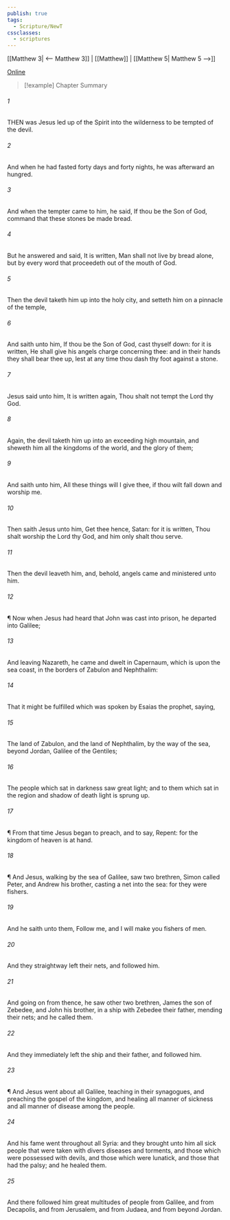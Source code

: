 ```yaml
---
publish: true
tags:
  - Scripture/NewT
cssclasses:
  - scriptures
---
```

[[Matthew 3| <-- Matthew 3]] | [[Matthew]] | [[Matthew 5| Matthew 5 -->]]

[Online](https://churchofjesuschrist.org/study/scriptures/nt/matt/4?lang=eng)

>[!example] Chapter Summary
>
###### 1
THEN was Jesus led up of the Spirit into the wilderness to be tempted of the devil.
###### 2
And when he had fasted forty days and forty nights, he was afterward an hungred.
###### 3
And when the tempter came to him, he said, If thou be the Son of God, command that these stones be made bread.
###### 4
But he answered and said, It is written, Man shall not live by bread alone, but by every word that proceedeth out of the mouth of God.
###### 5
Then the devil taketh him up into the holy city, and setteth him on a pinnacle of the temple,
###### 6
And saith unto him, If thou be the Son of God, cast thyself down: for it is written, He shall give his angels charge concerning thee: and in their hands they shall bear thee up, lest at any time thou dash thy foot against a stone.
###### 7
Jesus said unto him, It is written again, Thou shalt not tempt the Lord thy God.
###### 8
Again, the devil taketh him up into an exceeding high mountain, and sheweth him all the kingdoms of the world, and the glory of them;
###### 9
And saith unto him, All these things will I give thee, if thou wilt fall down and worship me.
###### 10
Then saith Jesus unto him, Get thee hence, Satan: for it is written, Thou shalt worship the Lord thy God, and him only shalt thou serve.
###### 11
Then the devil leaveth him, and, behold, angels came and ministered unto him.
###### 12
¶ Now when Jesus had heard that John was cast into prison, he departed into Galilee;
###### 13
And leaving Nazareth, he came and dwelt in Capernaum, which is upon the sea coast, in the borders of Zabulon and Nephthalim:
###### 14
That it might be fulfilled which was spoken by Esaias the prophet, saying,
###### 15
The land of Zabulon, and the land of Nephthalim, by the way of the sea, beyond Jordan, Galilee of the Gentiles;
###### 16
The people which sat in darkness saw great light; and to them which sat in the region and shadow of death light is sprung up.
###### 17
¶ From that time Jesus began to preach, and to say, Repent: for the kingdom of heaven is at hand.
###### 18
¶ And Jesus, walking by the sea of Galilee, saw two brethren, Simon called Peter, and Andrew his brother, casting a net into the sea: for they were fishers.
###### 19
And he saith unto them, Follow me, and I will make you fishers of men.
###### 20
And they straightway left their nets, and followed him.
###### 21
And going on from thence, he saw other two brethren, James the son of Zebedee, and John his brother, in a ship with Zebedee their father, mending their nets; and he called them.
###### 22
And they immediately left the ship and their father, and followed him.
###### 23
¶ And Jesus went about all Galilee, teaching in their synagogues, and preaching the gospel of the kingdom, and healing all manner of sickness and all manner of disease among the people.
###### 24
And his fame went throughout all Syria: and they brought unto him all sick people that were taken with divers diseases and torments, and those which were possessed with devils, and those which were lunatick, and those that had the palsy; and he healed them.
###### 25
And there followed him great multitudes of people from Galilee, and from Decapolis, and from Jerusalem, and from Judaea, and from beyond Jordan.



